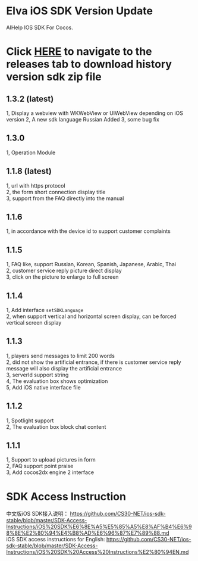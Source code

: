 # Elva iOS SDK Version Update
AIHelp IOS SDK For Cocos.

# Click [HERE](https://github.com/AI-HELP/cocos-iOS-SDK-stable/releases) to navigate to the releases tab to download history version sdk zip file

## 1.3.2 (latest)
1, Display a webview with WKWebView or UIWebView depending on iOS version
2, A new sdk language Russian Added
3, some bug fix

## 1.3.0 
1, Operation Module

## 1.1.8 (latest)
1, url with https protocol<br />
2, the form short connection display title<br />
3, support from the FAQ directly into the manual
## 1.1.6
1, in accordance with the device id to support customer complaints
## 1.1.5
1, FAQ like, support Russian, Korean, Spanish, Japanese, Arabic, Thai<br />
2, customer service reply picture direct display<br />
3, click on the picture to enlarge to full screen

## 1.1.4
1, Add interface `setSDKLanguage`<br />
2, when support vertical and horizontal screen display, can be forced vertical screen display

## 1.1.3
1, players send messages to limit 200 words <br />
2, did not show the artificial entrance, if there is customer service reply message will also display the artificial entrance <br />
3, serverId support string <br />
4, The evaluation box shows optimization<br />
5, Add iOS native interface file

## 1.1.2
1, Spotlight support<br />
2, The evaluation box block chat content

## 1.1.1
1, Support to upload pictures in form <br />
2, FAQ support point praise<br />
3, Add cocos2dx engine 2 interface

# SDK Access Instruction
中文版iOS SDK接入说明： https://github.com/CS30-NET/ios-sdk-stable/blob/master/SDK-Access-Instructions/iOS%20SDK%E6%8E%A5%E5%85%A5%E8%AF%B4%E6%98%8E%E2%80%94%E4%B8%AD%E6%96%87%E7%89%88.md <br />
iOS SDK access instructions for English: https://github.com/CS30-NET/ios-sdk-stable/blob/master/SDK-Access-Instructions/iOS%20SDK%20Access%20Instructions%E2%80%94EN.md
